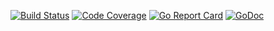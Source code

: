 [![Build Status](https://travis-ci.org/smartystreets/messaging.svg?branch=master)](https://travis-ci.org/smartystreets/messaging)
[![Code Coverage](https://codecov.io/gh/smartystreets/messaging/branch/master/graph/badge.svg)](https://codecov.io/gh/smartystreets/messaging)
[![Go Report Card](https://goreportcard.com/badge/github.com/smartystreets/messaging)](https://goreportcard.com/report/github.com/smartystreets/messaging)
[![GoDoc](https://godoc.org/github.com/smartystreets/messaging?status.svg)](http://godoc.org/github.com/smartystreets/messaging)

